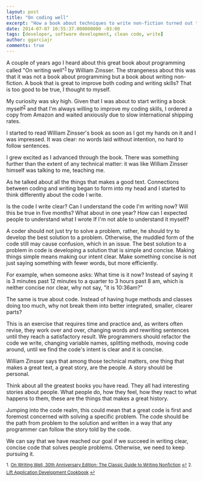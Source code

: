 ```yaml
---
layout: post
title: "On coding well"
excerpt: "How a book about techniques to write non-fiction turned out to be a great book on how to improve the code you write."
date: 2014-07-07 10:55:37.000000000 -03:00
tags: [developer, software development, clean code, write]
author: ggarciajr
comments: true
---
```


A couple of years ago I heard about this great book about programming called "On writing well"<sup id="reference1"><a href="#footnote1">1</a></sup> by William Zinsser. The strangeness about this was that it was not a book about programming but a book about writing non-fiction. A book that is great to improve both coding and writing skills? That is too good to be true, I thought to myself.

My curiosity was sky high. Given that I was about to start writing a book myself<sup id="reference1"><a href="#footnote2">2</a></sup> and that I'm always willing to improve my coding skills, I ordered a copy from Amazon and waited anxiously due to slow international shipping rates.

I started to read William Zinsser's book as soon as I got my hands on it and I was impressed. It was clear: no words laid without intention, no hard to follow sentences.

I grew excited as I advanced through the book. There was something further than the extent of any technical matter: it was like William Zinsser himself was talking to me, teaching me.

As he talked about all the things that makes a good text. Connections between coding and writing began to form into my head and I started to think differently about the code I write.

Is the code I write clear? Can I understand the code I'm writing now? Will this be true in five months? What about in one year? How can I expected people to understand what I wrote If I'm not able to understand it myself?

A coder should not just try to solve a problem, rather, he should try to develop the best solution to a problem. Otherwise, the muddled form of the code still may cause confusion, which in an issue. The best solution to a problem in code is developing a solution that is simple and concise. Making things simple means making our intent clear. Make something concise is not just saying something with fewer words, but more efficiently.

For example, when someone asks: What time is it now? Instead of saying it is 3 minutes past 12 minutes to a quarter to 3 hours past 8 am, which is neither concise nor clear, why not say, "it is 10:36am?"

The same is true about code. Instead of having huge methods and classes doing too much, why not break them into better integrated, smaller, clearer parts?

This is an exercise that requires time and practice and, as writers often revise, they work over and over, changing words and rewriting sentences until they reach a satisfactory result. We programmers should refactor the code we write, changing variable names, splitting methods, moving code around, until we find the code's intent is clear and it is concise.

William Zinsser says that among those technical matters, one thing that makes a great text, a great story, are the people. A story should be personal.

Think about all the greatest books you have read. They all had interesting stories about people. What people do, how they feel, how they react to what happens to them, these are the things that makes a great history.

Jumping into the code realm, this could mean that a great code is first and foremost concerned with solving a specific problem. The code should be the path from problem to the solution and written in a way that any programmer can follow the story told by the code.

We can say that we have reached our goal if we succeed in writing clear, concise code that solves people problems. Otherwise, we need to keep pursuing it.


<div class="footnotes">
  <sup id="footnote1">1. <a href="http://amzn.to/1T0mvyB">On Writing Well, 30th Anniversary Edition: The Classic Guide to Writing Nonfiction</a> <a href="#reference1">↩</a></sup>
  <sup id="footnote2">2. <a href="http://amzn.to/1OuRQpl">Lift Application Development Cookbook</a> <a href="#reference2">↩</a></sup>
</div>
